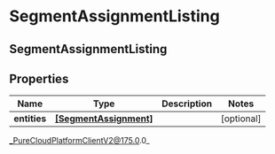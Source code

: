 # SegmentAssignmentListing

## SegmentAssignmentListing

## Properties

|Name | Type | Description | Notes|
|------------ | ------------- | ------------- | -------------|
| **entities** | [**[SegmentAssignment]**]([SegmentAssignment]) |  | [optional] |



_PureCloudPlatformClientV2@175.0.0_
